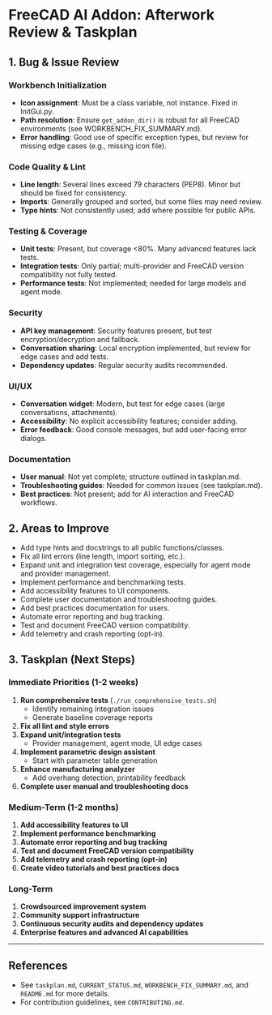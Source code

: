 # FreeCAD AI Addon: Afterwork Review & Taskplan

## 1. Bug & Issue Review

### Workbench Initialization
- **Icon assignment**: Must be a class variable, not instance. Fixed in InitGui.py.
- **Path resolution**: Ensure `get_addon_dir()` is robust for all FreeCAD environments (see WORKBENCH_FIX_SUMMARY.md).
- **Error handling**: Good use of specific exception types, but review for missing edge cases (e.g., missing icon file).

### Code Quality & Lint
- **Line length**: Several lines exceed 79 characters (PEP8). Minor but should be fixed for consistency.
- **Imports**: Generally grouped and sorted, but some files may need review.
- **Type hints**: Not consistently used; add where possible for public APIs.

### Testing & Coverage
- **Unit tests**: Present, but coverage <80%. Many advanced features lack tests.
- **Integration tests**: Only partial; multi-provider and FreeCAD version compatibility not fully tested.
- **Performance tests**: Not implemented; needed for large models and agent mode.

### Security
- **API key management**: Security features present, but test encryption/decryption and fallback.
- **Conversation sharing**: Local encryption implemented, but review for edge cases and add tests.
- **Dependency updates**: Regular security audits recommended.

### UI/UX
- **Conversation widget**: Modern, but test for edge cases (large conversations, attachments).
- **Accessibility**: No explicit accessibility features; consider adding.
- **Error feedback**: Good console messages, but add user-facing error dialogs.

### Documentation
- **User manual**: Not yet complete; structure outlined in taskplan.md.
- **Troubleshooting guides**: Needed for common issues (see taskplan.md).
- **Best practices**: Not present; add for AI interaction and FreeCAD workflows.

## 2. Areas to Improve
- Add type hints and docstrings to all public functions/classes.
- Fix all lint errors (line length, import sorting, etc.).
- Expand unit and integration test coverage, especially for agent mode and provider management.
- Implement performance and benchmarking tests.
- Add accessibility features to UI components.
- Complete user documentation and troubleshooting guides.
- Add best practices documentation for users.
- Automate error reporting and bug tracking.
- Test and document FreeCAD version compatibility.
- Add telemetry and crash reporting (opt-in).

## 3. Taskplan (Next Steps)

### Immediate Priorities (1-2 weeks)
1. **Run comprehensive tests** (`./run_comprehensive_tests.sh`)
   - Identify remaining integration issues
   - Generate baseline coverage reports
2. **Fix all lint and style errors**
3. **Expand unit/integration tests**
   - Provider management, agent mode, UI edge cases
4. **Implement parametric design assistant**
   - Start with parameter table generation
5. **Enhance manufacturing analyzer**
   - Add overhang detection, printability feedback
6. **Complete user manual and troubleshooting docs**

### Medium-Term (1-2 months)
1. **Add accessibility features to UI**
2. **Implement performance benchmarking**
3. **Automate error reporting and bug tracking**
4. **Test and document FreeCAD version compatibility**
5. **Add telemetry and crash reporting (opt-in)**
6. **Create video tutorials and best practices docs**

### Long-Term
1. **Crowdsourced improvement system**
2. **Community support infrastructure**
3. **Continuous security audits and dependency updates**
4. **Enterprise features and advanced AI capabilities**

---

## References
- See `taskplan.md`, `CURRENT_STATUS.md`, `WORKBENCH_FIX_SUMMARY.md`, and `README.md` for more details.
- For contribution guidelines, see `CONTRIBUTING.md`.
